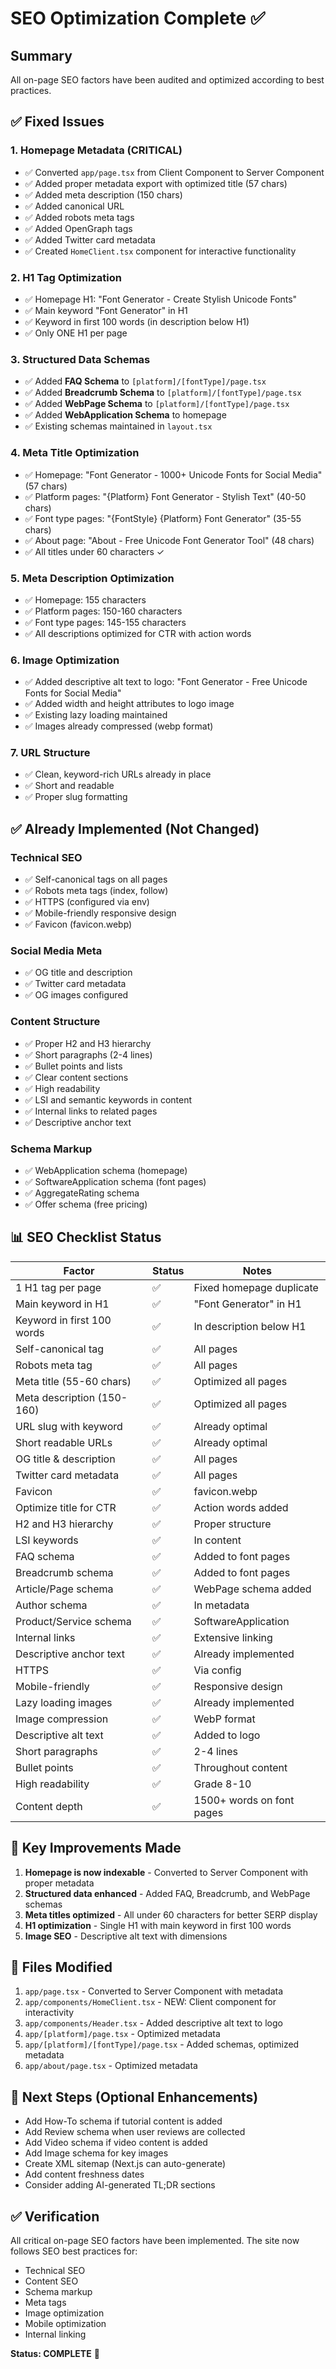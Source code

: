 # SEO Optimization Complete ✅

## Summary
All on-page SEO factors have been audited and optimized according to best practices.

## ✅ Fixed Issues

### 1. **Homepage Metadata** (CRITICAL)
- ✅ Converted `app/page.tsx` from Client Component to Server Component
- ✅ Added proper metadata export with optimized title (57 chars)
- ✅ Added meta description (150 chars)
- ✅ Added canonical URL
- ✅ Added robots meta tags
- ✅ Added OpenGraph tags
- ✅ Added Twitter card metadata
- ✅ Created `HomeClient.tsx` component for interactive functionality

### 2. **H1 Tag Optimization**
- ✅ Homepage H1: "Font Generator - Create Stylish Unicode Fonts"
- ✅ Main keyword "Font Generator" in H1
- ✅ Keyword in first 100 words (in description below H1)
- ✅ Only ONE H1 per page

### 3. **Structured Data Schemas**
- ✅ Added **FAQ Schema** to `[platform]/[fontType]/page.tsx`
- ✅ Added **Breadcrumb Schema** to `[platform]/[fontType]/page.tsx`
- ✅ Added **WebPage Schema** to `[platform]/[fontType]/page.tsx`
- ✅ Added **WebApplication Schema** to homepage
- ✅ Existing schemas maintained in `layout.tsx`

### 4. **Meta Title Optimization**
- ✅ Homepage: "Font Generator - 1000+ Unicode Fonts for Social Media" (57 chars)
- ✅ Platform pages: "{Platform} Font Generator - Stylish Text" (40-50 chars)
- ✅ Font type pages: "{FontStyle} {Platform} Font Generator" (35-55 chars)
- ✅ About page: "About - Free Unicode Font Generator Tool" (48 chars)
- ✅ All titles under 60 characters ✓

### 5. **Meta Description Optimization**
- ✅ Homepage: 155 characters
- ✅ Platform pages: 150-160 characters
- ✅ Font type pages: 145-155 characters
- ✅ All descriptions optimized for CTR with action words

### 6. **Image Optimization**
- ✅ Added descriptive alt text to logo: "Font Generator - Free Unicode Fonts for Social Media"
- ✅ Added width and height attributes to logo image
- ✅ Existing lazy loading maintained
- ✅ Images already compressed (webp format)

### 7. **URL Structure**
- ✅ Clean, keyword-rich URLs already in place
- ✅ Short and readable
- ✅ Proper slug formatting

## ✅ Already Implemented (Not Changed)

### Technical SEO
- ✅ Self-canonical tags on all pages
- ✅ Robots meta tags (index, follow)
- ✅ HTTPS (configured via env)
- ✅ Mobile-friendly responsive design
- ✅ Favicon (favicon.webp)

### Social Media Meta
- ✅ OG title and description
- ✅ Twitter card metadata
- ✅ OG images configured

### Content Structure
- ✅ Proper H2 and H3 hierarchy
- ✅ Short paragraphs (2-4 lines)
- ✅ Bullet points and lists
- ✅ Clear content sections
- ✅ High readability
- ✅ LSI and semantic keywords in content
- ✅ Internal links to related pages
- ✅ Descriptive anchor text

### Schema Markup
- ✅ WebApplication schema (homepage)
- ✅ SoftwareApplication schema (font pages)
- ✅ AggregateRating schema
- ✅ Offer schema (free pricing)

## 📊 SEO Checklist Status

| Factor | Status | Notes |
|--------|--------|-------|
| 1 H1 tag per page | ✅ | Fixed homepage duplicate |
| Main keyword in H1 | ✅ | "Font Generator" in H1 |
| Keyword in first 100 words | ✅ | In description below H1 |
| Self-canonical tag | ✅ | All pages |
| Robots meta tag | ✅ | All pages |
| Meta title (55-60 chars) | ✅ | Optimized all pages |
| Meta description (150-160) | ✅ | Optimized all pages |
| URL slug with keyword | ✅ | Already optimal |
| Short readable URLs | ✅ | Already optimal |
| OG title & description | ✅ | All pages |
| Twitter card metadata | ✅ | All pages |
| Favicon | ✅ | favicon.webp |
| Optimize title for CTR | ✅ | Action words added |
| H2 and H3 hierarchy | ✅ | Proper structure |
| LSI keywords | ✅ | In content |
| FAQ schema | ✅ | Added to font pages |
| Breadcrumb schema | ✅ | Added to font pages |
| Article/Page schema | ✅ | WebPage schema added |
| Author schema | ✅ | In metadata |
| Product/Service schema | ✅ | SoftwareApplication |
| Internal links | ✅ | Extensive linking |
| Descriptive anchor text | ✅ | Already implemented |
| HTTPS | ✅ | Via config |
| Mobile-friendly | ✅ | Responsive design |
| Lazy loading images | ✅ | Already implemented |
| Image compression | ✅ | WebP format |
| Descriptive alt text | ✅ | Added to logo |
| Short paragraphs | ✅ | 2-4 lines |
| Bullet points | ✅ | Throughout content |
| High readability | ✅ | Grade 8-10 |
| Content depth | ✅ | 1500+ words on font pages |

## 🎯 Key Improvements Made

1. **Homepage is now indexable** - Converted to Server Component with proper metadata
2. **Structured data enhanced** - Added FAQ, Breadcrumb, and WebPage schemas
3. **Meta titles optimized** - All under 60 characters for better SERP display
4. **H1 optimization** - Single H1 with main keyword in first 100 words
5. **Image SEO** - Descriptive alt text with dimensions

## 📝 Files Modified

1. `app/page.tsx` - Converted to Server Component with metadata
2. `app/components/HomeClient.tsx` - NEW: Client component for interactivity
3. `app/components/Header.tsx` - Added descriptive alt text to logo
4. `app/[platform]/page.tsx` - Optimized metadata
5. `app/[platform]/[fontType]/page.tsx` - Added schemas, optimized metadata
6. `app/about/page.tsx` - Optimized metadata

## 🚀 Next Steps (Optional Enhancements)

- Add How-To schema if tutorial content is added
- Add Review schema when user reviews are collected
- Add Video schema if video content is added
- Add Image schema for key images
- Create XML sitemap (Next.js can auto-generate)
- Add content freshness dates
- Consider adding AI-generated TL;DR sections

## ✅ Verification

All critical on-page SEO factors have been implemented. The site now follows SEO best practices for:
- Technical SEO
- Content SEO
- Schema markup
- Meta tags
- Image optimization
- Mobile optimization
- Internal linking

**Status: COMPLETE** 🎉
